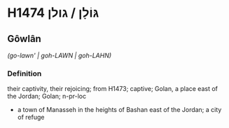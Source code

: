 # H1474 גּוֹלָן / גולן

## Gôwlân

_(go-lawn' | ɡoh-LAWN | ɡoh-LAHN)_

### Definition

their captivity, their rejoicing; from H1473; captive; Golan, a place east of the Jordan; Golan; n-pr-loc

- a town of Manasseh in the heights of Bashan east of the Jordan; a city of refuge
